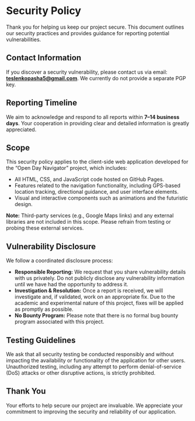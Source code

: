 # Security Policy

Thank you for helping us keep our project secure. This document outlines our security practices and provides guidance for reporting potential vulnerabilities.

## Contact Information

If you discover a security vulnerability, please contact us via email: **teslenkopasha5@gmail.com**. We currently do not provide a separate PGP key.

## Reporting Timeline

We aim to acknowledge and respond to all reports within **7–14 business days**. Your cooperation in providing clear and detailed information is greatly appreciated.

## Scope

This security policy applies to the client-side web application developed for the “Open Day Navigator” project, which includes:

- All HTML, CSS, and JavaScript code hosted on GitHub Pages.
- Features related to the navigation functionality, including GPS-based location tracking, directional guidance, and user interface elements.
- Visual and interactive components such as animations and the futuristic design.

**Note:** Third-party services (e.g., Google Maps links) and any external libraries are not included in this scope. Please refrain from testing or probing these external services.

## Vulnerability Disclosure

We follow a coordinated disclosure process:

- **Responsible Reporting:** We request that you share vulnerability details with us privately. Do not publicly disclose any vulnerability information until we have had the opportunity to address it.
- **Investigation & Resolution:** Once a report is received, we will investigate and, if validated, work on an appropriate fix. Due to the academic and experimental nature of this project, fixes will be applied as promptly as possible.
- **No Bounty Program:** Please note that there is no formal bug bounty program associated with this project.

## Testing Guidelines

We ask that all security testing be conducted responsibly and without impacting the availability or functionality of the application for other users. Unauthorized testing, including any attempt to perform denial-of-service (DoS) attacks or other disruptive actions, is strictly prohibited.

## Thank You

Your efforts to help secure our project are invaluable. We appreciate your commitment to improving the security and reliability of our application.

